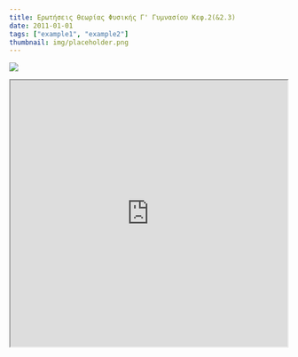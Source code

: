 ```yaml
---
title: Ερωτήσεις θεωρίας Φυσικής Γ' Γυμνασίου Κεφ.2(&2.3)
date: 2011-01-01
tags: ["example1", "example2"]
thumbnail: img/placeholder.png
---
```

![](http://www.electron-stores.gr/catalog/images/9508001.jpg) 
<iframe height="480" src="https://docs.google.com/file/d/0B4T-U5-yEriSRGhKX3lmZ19YaUU/preview" width="500"></iframe>
